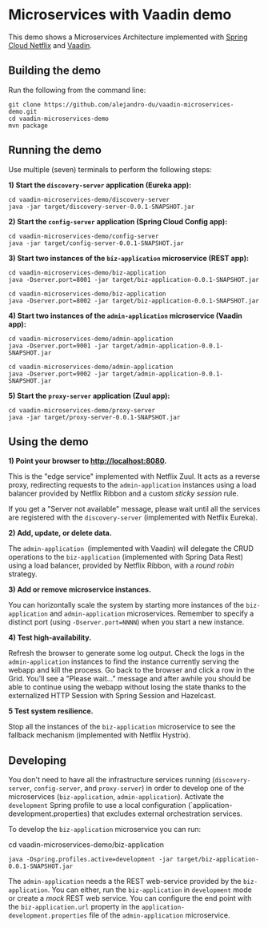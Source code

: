 # Microservices with Vaadin demo

This demo shows a Microservices Architecture implemented with [Spring Cloud Netflix](http://cloud.spring.io/spring-cloud-netflix/) and [Vaadin](https://vaadin.com).

## Building the demo

Run the following from the command line:
```
git clone https://github.com/alejandro-du/vaadin-microservices-demo.git
cd vaadin-microservices-demo
mvn package
```

## Running the demo

Use multiple (seven) terminals to perform the following steps:

**1) Start the `discovery-server` application (Eureka app):**
```
cd vaadin-microservices-demo/discovery-server
java -jar target/discovery-server-0.0.1-SNAPSHOT.jar
```

**2) Start the `config-server` application (Spring Cloud Config app):**
```
cd vaadin-microservices-demo/config-server
java -jar target/config-server-0.0.1-SNAPSHOT.jar
```

**3) Start two instances of the `biz-application` microservice (REST app):**
```
cd vaadin-microservices-demo/biz-application
java -Dserver.port=8001 -jar target/biz-application-0.0.1-SNAPSHOT.jar
```
```
cd vaadin-microservices-demo/biz-application
java -Dserver.port=8002 -jar target/biz-application-0.0.1-SNAPSHOT.jar
```

**4) Start two instances of the `admin-application` microservice (Vaadin app):**
```
cd vaadin-microservices-demo/admin-application
java -Dserver.port=9001 -jar target/admin-application-0.0.1-SNAPSHOT.jar
```
```
cd vaadin-microservices-demo/admin-application
java -Dserver.port=9002 -jar target/admin-application-0.0.1-SNAPSHOT.jar
```

**5) Start the `proxy-server` application (Zuul app):**
```
cd vaadin-microservices-demo/proxy-server
java -jar target/proxy-server-0.0.1-SNAPSHOT.jar
```

## Using the demo

**1) Point your browser to <http://localhost:8080>.**

This is the "edge service" implemented with Netflix Zuul. It acts as a reverse proxy, redirecting requests to the `admin-application` instances using a load balancer provided by Netflix Ribbon and a custom _sticky session_ rule.

If you get a "Server not available" message, please wait until all the services are registered with the `discovery-server` (implemented with Netflix Eureka).

**2) Add, update, or delete data.**

The `admin-application `(implemented with Vaadin) will delegate the CRUD operations to the `biz-application` (implemented with Spring Data Rest) using a load balancer, provided by Netflix Ribbon, with a _round robin_ strategy.

**3) Add or remove microservice instances.**

You can horizontally scale the system by starting more instances of the `biz-application` and `admin-application` microservices. Remember to specify a distinct port (using `-Dserver.port=NNNN`) when you start a new instance.

**4) Test high-availability.**

Refresh the browser to generate some log output. Check the logs in the `admin-application` instances to find the instance currently serving the webapp and kill the process.
Go back to the browser and click a row in the Grid. You'll see a "Please wait..." message and after awhile you should be able to continue using the webapp without losing the state thanks to the externalized HTTP Session with Spring Session and Hazelcast.

**5 Test system resilience.**

Stop all the instances of the `biz-application` microservice to see the fallback mechanism (implemented with Netflix Hystrix).

## Developing

You don't need to have all the infrastructure services running (`discovery-server`, `config-server`, and `proxy-server`) in order to develop one of the microservices (`biz-application`, `admin-application`).
Activate the `development` Spring profile to use a local configuration (`application-development.properties) that excludes external orchestration services.

To develop the `biz-application` microservice you can run:
  
cd vaadin-microservices-demo/biz-application

```
java -Dspring.profiles.active=development -jar target/biz-application-0.0.1-SNAPSHOT.jar
```

The `admin-application` needs a the REST web-service provided by the `biz-application`. You can either, run the `biz-application` in `development` mode or create a _mock_ REST web service. You can configure the end point with the `biz-application.url` property in the `application-development.properties` file of the `admin-application` microservice.
